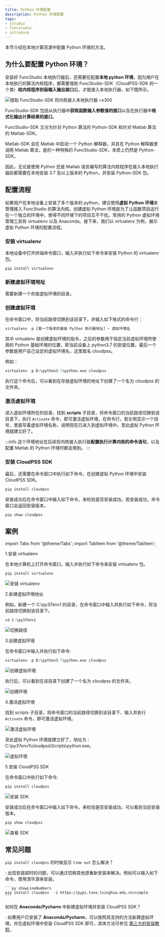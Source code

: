 ```yaml
---
title: Python 环境配置
description: Python 环境配置
tags:
- xstudio
- funcstudio
- introduce
---
```


本节介绍在本地计算资源中配置 Python 环境的方法。

## 为什么要配置 Python 环境？

安装好 FuncStudio 本地执行器后，还需要在配置**本地 python 环境**，因为用户在本地执行的算法内核程序，都需要借助 FuncStudio-SDK（CloudPSS-SDK 的一个类）**给内核程序封装输入输出接口**后，才能接入本地执行器，如下图所示。

![借助 FuncStudio-SDK 将内核接入本地执行器 =x300](./1.png)

FuncStudio-SDK 包括从执行器中**获取函数输入参数值的接口**以及在执行器中**格式化输出计算结果的接口**。

FuncStudio-SDK 又分为针对 Python 算法的 Python-SDK 和针对 Matlab 算法的 Matlab-SDK。

Matlab-SDK 会在 Matlab 中启动一个 Python 解释器，并且在 Python 解释器里调用 Matlab 算法，是的一种特殊的 FuncStudio-SDK，本质上仍然是 Python-SDK。

因此，无论是使用 Python 还是 Matlab 语言编写的算法内核程序在接入本地执行器前都需要在本地安装 3.7 及以上版本的 Python，并安装 Python-SDK 包。


## 配置流程

如果用户在本地设备上安装了多个版本的 python，建议使用**虚拟 Python 环境**来管理接入 FuncStudio 的算法内核。创建虚拟 Python 环境是为了让函数项目运行在一个独立的环境中，使得不同环境下的项目互不干扰。常用的 Python 虚拟环境管理工具有 virtualenv 以及 Anaconda。接下来，我们以 virtualenv 为例，展示虚拟 Python 环境的配置流程。

### 安装 virtualenv

本地设备中打开终端命令窗口，输入并执行如下命令来安装 Python 的 virtualenv 包。

```py showLineNumbers
pip install virtualenv 
```

### 新建虚拟环境地址

需要新建一个存放虚拟环境的目录。

### 创建虚拟环境

在命令窗口中，将当前路径切换到该目录下，并输入如下格式的命令行：

```py showLineNumbers
virtualenv -p [某一个版本的基础 Python 执行器地址] + 虚拟环境名
```
其中 virtualenv 是创建虚拟环境的指令，之后的参数用于指定当前虚拟环境所使用的 Python 基础环境的位置，即当前设备上 python3.7 的安装位置，最后一个参数是用户自己设定的虚拟环境名，这里取名 cloudpss。

例如：
```py showLineNumbers
virtualenv -p D:\python3.7\python.exe cloudpss
```

执行这个命令后，可以看到在存放虚拟环境的地址下创建了一个名为 cloudpss 的文件夹。

### 激活虚拟环境

进入虚拟环境所在的目录，找到 **scripts** 子目录，将命令窗口的当前路径切换到该目录下，执行 `Activate` 命令，即可激活虚拟环境，在命令行，若左侧显示一个括号，里面写着虚拟环境名称，说明现在已进入到虚拟环境中。至此虚拟 Python 环境就建立好了。

:::info
这个环境地址在后续将内核接入执行器**配置执行计算内核的命令语句**，以及配置 Matlab 的 Python 环境时都会用到。
:::

### 安装 CloudPSS SDK

最后，还需要在命令窗口中执行如下命令，在创建虚拟 Python 环境中安装 CloudPSS SDK。

```py showLineNumbers
pip install cloudpss
```

安装成功后在命令窗口中输入如下命令，来检验是否安装成功。若安装成功，命令窗口会返回安装版本。

```py showLineNumbers
pip show cloudpss 
```

## 案例

import Tabs from '@theme/Tabs';
import TabItem from '@theme/TabItem';

<Tabs>
<TabItem value="js" label="在本地计算机上创建一个虚拟 Python 环境">

1.安装 virtualenv
   
在本地计算机上打开命令窗口，输入并执行如下命令来安装 virtualenv 包。

```py showLineNumbers
pip install virtualenv 
```
![安装 virtualenv](./2.png)

2.新建虚拟环境地址
   
例如，新建一个 C:\py37env1 的目录，在命令窗口中输入并执行如下命令，将当前路径切换到该目录下。

```py showLineNumbers
cd C:\py37env1
```
![切换路径](./3.png)

3.创建虚拟环境
   
在命令窗口中输入并执行如下命令:
   
```py showLineNumbers
virtualenv -p D:\python3.7\python.exe cloudpss
```
![创建虚拟环境](./4.png)

执行后，可以看到在该目录下创建了一个名为 cloudpss 的文件夹。

![创建环境](./5.png)

4.激活虚拟环境
   
找到 scripts 子目录，将命令窗口的当前路径切换到该目录下，输入并执行 `Activate` 命令，即可激活虚拟环境。

![激活虚拟环境](./6.png)

至此虚拟 Python 环境就建立好了，地址为：C:\py37env1\cloudpss\Scripts\python.exe。

![虚拟环境](./7.png)

5.安装 CloudPSS SDK
   
在命令窗口中执行如下命令:

```py showLineNumbers
pip install cloudpss
```
![安装 SDK](./8.png)

安装成功后在命令窗口中输入如下命令，来检验是否安装成功，可以看到当前安装版本。

```py showLineNumbers
pip show cloudpss 
```
![查看 SDK](./9.png)

</TabItem>
</Tabs>

## 常见问题

`pip install cloudpss` 的时候显示 `time out` 怎么解决？

:   出现安装超时的问题，可以通过切换其他源重新安装来解决。例如可以输入如下命令，使用清华源来安装。

    ```py showLineNumbers
    pip install cloudpss  -i https://pypi.tuna.tsinghua.edu.cn/simple 
    ```

如何在 **Anaconda/Pycharm** 中新建虚拟环境并安装 CloudPSS SDK？

:   如果用户已安装了 **Anaconda/Pycharm**，可以按照其支持的方法新建虚拟环境，并在虚拟环境中安装 CloudPSS SDK 即可，具体方法可参见 [第三方的安装教程](https://blog.csdn.net/weixin_44779079/article/details/132640227)。